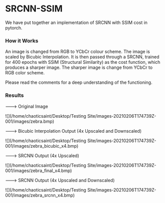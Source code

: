 # SRCNN-SSIM
We have put together an implementation of SRCNN with SSIM cost in pytorch. 

### How it Works

An image is changed from RGB to YCbCr colour scheme. The image is scaled by Bicubic Interpolation. It is then passed through a SRCNN, trained for 400 epochs with SSIM (Structural Similarity) as the cost function, which produces a sharper image. The sharper image is change from YCbCr to RGB color scheme.

Please read the comments for a deep understanding of the functioning.

### Results

---> Original Image

![](/home/chaoticsaint/Desktop/Testing Site/images-20210206T174739Z-001/images/zebra.bmp)

---> Bicubic Interpolation Output (4x Upscaled and Downscaled)

![](/home/chaoticsaint/Desktop/Testing Site/images-20210206T174739Z-001/images/zebra_bicubic_x4.bmp)

---> SRCNN Output (4x Upscaled)

![](/home/chaoticsaint/Desktop/Testing Site/images-20210206T174739Z-001/images/zebra_final_x4.bmp)

---> SRCNN Output (4x Upscaled and Downscaled)

![](/home/chaoticsaint/Desktop/Testing Site/images-20210206T174739Z-001/images/zebra_srcnn_x4.bmp)